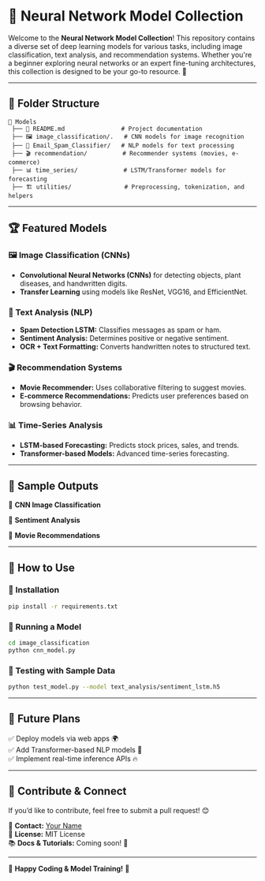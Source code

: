 # 🧠 Neural Network Model Collection

Welcome to the **Neural Network Model Collection**! This repository contains a diverse set of deep learning models for various tasks, including image classification, text analysis, and recommendation systems. Whether you're a beginner exploring neural networks or an expert fine-tuning architectures, this collection is designed to be your go-to resource. 🚀

---

## 📂 Folder Structure

```
📁 Models
 ├── 📝 README.md                # Project documentation
 ├── 🖼️ image_classification/.   # CNN models for image recognition
 ├── 📝 Email_Spam_Classifier/   # NLP models for text processing
 ├── 🎬 recommendation/          # Recommender systems (movies, e-commerce)
 ├── 📊 time_series/             # LSTM/Transformer models for forecasting
 ├── 🏗️ utilities/               # Preprocessing, tokenization, and helpers
```

---

## 🏆 Featured Models

### 🖼️ Image Classification (CNNs)



- **Convolutional Neural Networks (CNNs)** for detecting objects, plant diseases, and handwritten digits.
- **Transfer Learning** using models like ResNet, VGG16, and EfficientNet.

### 📝 Text Analysis (NLP)



- **Spam Detection LSTM:** Classifies messages as spam or ham.
- **Sentiment Analysis:** Determines positive or negative sentiment.
- **OCR + Text Formatting:** Converts handwritten notes to structured text.

### 🎬 Recommendation Systems



- **Movie Recommender:** Uses collaborative filtering to suggest movies.
- **E-commerce Recommendations:** Predicts user preferences based on browsing behavior.

### 📊 Time-Series Analysis



- **LSTM-based Forecasting:** Predicts stock prices, sales, and trends.
- **Transformer-based Models:** Advanced time-series forecasting.

---

## 📸 Sample Outputs

🚀 **CNN Image Classification**

💬 **Sentiment Analysis**

🎥 **Movie Recommendations**

---

## 🔧 How to Use

### 📌 Installation

```bash
pip install -r requirements.txt
```

### 🚀 Running a Model

```bash
cd image_classification
python cnn_model.py
```

### 🧪 Testing with Sample Data

```bash
python test_model.py --model text_analysis/sentiment_lstm.h5
```

---

## 📅 Future Plans

✅ Deploy models via web apps 🌍\
✅ Add Transformer-based NLP models 🤖\
✅ Implement real-time inference APIs 🔥

---

## 📢 Contribute & Connect

If you’d like to contribute, feel free to submit a pull request! 😊

💬 **Contact:** [Your Name](https://github.com/your-username)\
📝 **License:** MIT License\
📚 **Docs & Tutorials:** Coming soon! 📖

---

🎉 **Happy Coding & Model Training!** 🎉

